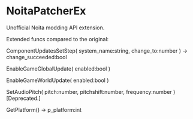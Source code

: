 # NoitaPatcherEx

Unofficial Noita modding API extension.

Extended funcs compared to the original:

ComponentUpdatesSetStep( system_name:string, change_to:number ) -> change_succeeded:bool

EnableGameGlobalUpdate( enabled:bool )

EnableGameWorldUpdate( enabled:bool )

SetAudioPitch( pitch:number, pitchshift:number, frequency:number ) [Deprecated.]

GetPlatform() -> p_platform:int
